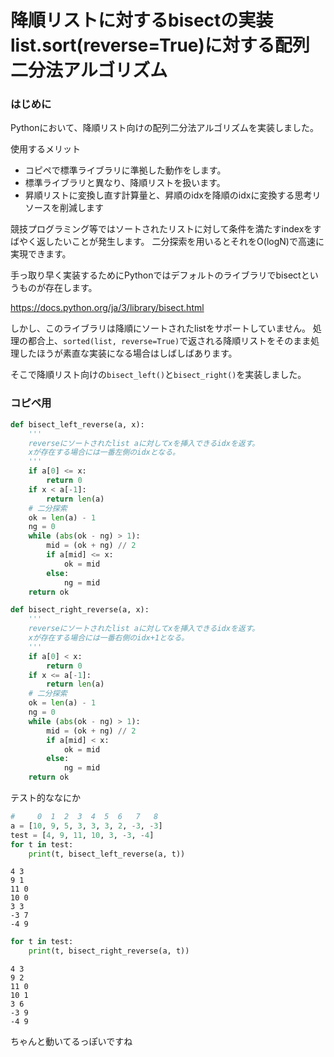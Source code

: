 降順リストに対するbisectの実装 list.sort(reverse=True)に対する配列二分法アルゴリズム
===

### はじめに
Pythonにおいて、降順リスト向けの配列二分法アルゴリズムを実装しました。

使用するメリット

- コピペで標準ライブラリに準拠した動作をします。
- 標準ライブラリと異なり、降順リストを扱います。
- 昇順リストに変換し直す計算量と、昇順のidxを降順のidxに変換する思考リソースを削減します


競技プログラミング等ではソートされたリストに対して条件を満たすindexをすばやく返したいことが発生します。
二分探索を用いるとそれをO(logN)で高速に実現できます。

手っ取り早く実装するためにPythonではデフォルトのライブラリでbisectというものが存在します。

https://docs.python.org/ja/3/library/bisect.html

しかし、このライブラリは降順にソートされたlistをサポートしていません。
処理の都合上、`sorted(list, reverse=True)`で返される降順リストをそのまま処理したほうが素直な実装になる場合はしばしばあります。

そこで降順リスト向けの`bisect_left()`と`bisect_right()`を実装しました。


### コピペ用
```python
def bisect_left_reverse(a, x):
    '''
    reverseにソートされたlist aに対してxを挿入できるidxを返す。
    xが存在する場合には一番左側のidxとなる。
    '''
    if a[0] <= x:
        return 0
    if x < a[-1]:
        return len(a)
    # 二分探索
    ok = len(a) - 1
    ng = 0
    while (abs(ok - ng) > 1):
        mid = (ok + ng) // 2
        if a[mid] <= x:
            ok = mid
        else:
            ng = mid
    return ok

def bisect_right_reverse(a, x):
    '''
    reverseにソートされたlist aに対してxを挿入できるidxを返す。
    xが存在する場合には一番右側のidx+1となる。
    '''
    if a[0] < x:
        return 0
    if x <= a[-1]:
        return len(a)
    # 二分探索
    ok = len(a) - 1
    ng = 0
    while (abs(ok - ng) > 1):
        mid = (ok + ng) // 2
        if a[mid] < x:
            ok = mid
        else:
            ng = mid
    return ok
```


テスト的ななにか
```python
#     0  1  2  3  4  5  6   7   8
a = [10, 9, 5, 3, 3, 3, 2, -3, -3]
test = [4, 9, 11, 10, 3, -3, -4]
for t in test:
    print(t, bisect_left_reverse(a, t))
```
```
4 3
9 1
11 0
10 0
3 3
-3 7
-4 9
```

```python
for t in test:
    print(t, bisect_right_reverse(a, t))
```
```
4 3
9 2
11 0
10 1
3 6
-3 9
-4 9
```


ちゃんと動いてるっぽいですね